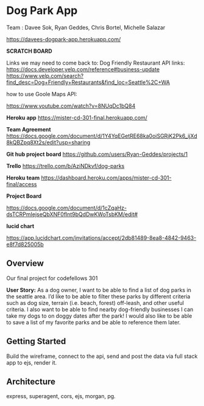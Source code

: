 # Dog Park App

Team : Davee Sok, Ryan Geddes, Chris Bortel, Michelle Salazar

https://davees-dogpark-app.herokuapp.com/

**SCRATCH BOARD**

Links we may need to come back to:
Dog Friendly Restaurant API links:
https://docs.developer.yelp.com/reference#business-update
https://www.yelp.com/search?find_desc=Dog+Friendly+Restaurants&find_loc=Seattle%2C+WA

how to use Goole Maps API:

https://www.youtube.com/watch?v=8NUqDc1bQ84

**Heroku app**
https://mister-cd-301-final.herokuapp.com/

**Team Agreement**
https://docs.google.com/document/d/1Y4YqEGetRE68ka0oiSGRjK2Pk6_ijXd8kQBZpq8Xt2s/edit?usp=sharing

**Git hub project board**
https://github.com/users/Ryan-Geddes/projects/1

**Trello**
https://trello.com/b/AziNDkvf/dog-parks

**Heroku team**
https://dashboard.heroku.com/apps/mister-cd-301-final/access

**Project Board**

https://docs.google.com/document/d/1cZqaHz-dsTCRPmIejseQbXNF0flnt9bQdDwKWoTsbKM/edit#

**lucid chart**

https://app.lucidchart.com/invitations/accept/2db81489-8ea8-4842-9463-e8f7d825005b

## Overview

Our final project for codefellows 301

**User Story:** As a dog owner, I want to be able to find a list of dog parks in the seattle area. I’d like to be able to filter these parks by different criteria such as dog size, terrain (i.e. beach, forest) off-leash, and other useful criteria. I also want to be able to find nearby dog-friendly businesses I can take my dogs to on doggy dates after the park! I would also like to be able to save a list of my favorite parks and be able to reference them later.

## Getting Started

Build the wireframe, connect to the api, send and post the data via full stack app to ejs, render it.

## Architecture

express, superagent, cors, ejs, morgan, pg.
